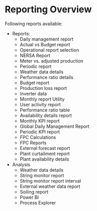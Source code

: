 # Reporting Overview

Following reports available:

* Reports:
    * Daily management report            
    * Actual vs Budget report
    * Operational report selection
    * NERSA Report
    * Meter vs. adjusted production
    * Periodic report
    * Weather data details
    * Performance ratio details
    * Budget report
    * Production loss report
    * Inverter data
    * Monthly report Utility
    * User activity report            
    * Performance ratio table
    * Availability details report
    * Monthly KPI report
    * Global Daily Management Report
    * Periodic KPI report
    * FPC Calculations
    * FPC Reports
    * External forecast report
    * Plant curtailment report
    * Plant availability details
* Analysis
    * Weather data details
    * String monitor report
    * String monitor report interval
    * External weather data report
    * Soiling report
    * Power BI
    * Process Explorer
    